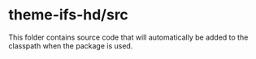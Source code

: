 # theme-ifs-hd/src

This folder contains source code that will automatically be added to the classpath when
the package is used.
